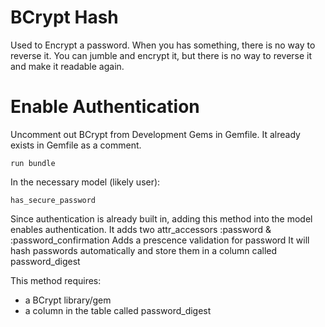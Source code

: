 # BCrypt Hash

Used to Encrypt a password.
When you has something, there is no way to reverse it. You can jumble and encrypt it, but there is no way to reverse it and make it readable again.

# Enable Authentication

Uncomment out BCrypt from Development Gems in Gemfile. It already exists in Gemfile as a comment.

    run bundle

In the necessary model (likely user):

    has_secure_password

Since authentication is already built in, adding this method into the model enables authentication.
It adds two attr_accessors :password & :password_confirmation
Adds a prescence validation for password
It will hash passwords automatically and store them in a column called password_digest

This method requires:

- a BCrypt library/gem
- a column in the table called password_digest
